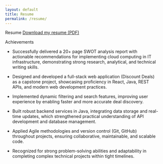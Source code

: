 ```yaml
---
layout: default
title: Resume
permalink: /resume/
---
```


Resume
[Download my resume (PDF)](/assets/Launchcode_resume_roja.pdf)

Achievements
- Successfully delivered a 20+ page SWOT analysis report with actionable recommendations for implementing cloud computing in IT infrastructure, demonstrating strong research, analytical, and technical writing skills.

- Designed and developed a full-stack web application (Discount Deals) as a capstone project, showcasing proficiency in React, Java, REST APIs, and modern web development practices.

- Implemented dynamic filtering and search features, improving user experience by enabling faster and more accurate deal discovery.

- Built robust backend services in Java, integrating data storage and real-time updates, which strengthened practical understanding of API development and database management.

- Applied Agile methodologies and version control (Git, GitHub) throughout projects, ensuring collaborative, maintainable, and scalable code.

- Recognized for strong problem-solving abilities and adaptability in completing complex technical projects within tight timelines.
